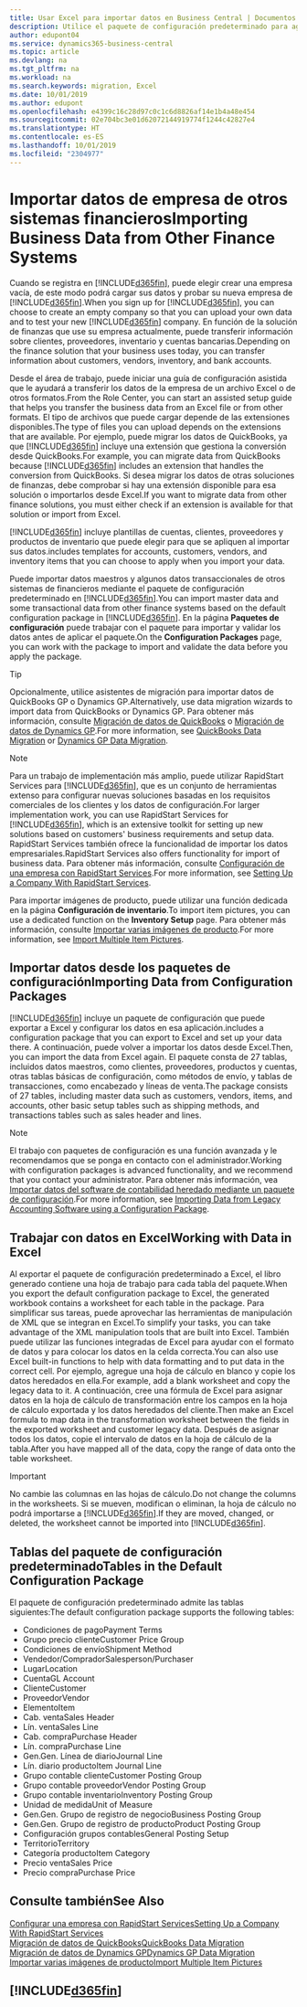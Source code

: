 ```yaml
---
title: Usar Excel para importar datos en Business Central | Documentos de Microsoft
description: Utilice el paquete de configuración predeterminado para agregar datos de cliente en Excel e importar los datos en Business Central.
author: edupont04
ms.service: dynamics365-business-central
ms.topic: article
ms.devlang: na
ms.tgt_pltfrm: na
ms.workload: na
ms.search.keywords: migration, Excel
ms.date: 10/01/2019
ms.author: edupont
ms.openlocfilehash: e4399c16c28d97c0c1c6d8826af14e1b4a48e454
ms.sourcegitcommit: 02e704bc3e01d62072144919774f1244c42827e4
ms.translationtype: HT
ms.contentlocale: es-ES
ms.lasthandoff: 10/01/2019
ms.locfileid: "2304977"
---
```

# <a name="importing-business-data-from-other-finance-systems"></a><span data-ttu-id="40b15-103">Importar datos de empresa de otros sistemas financieros</span><span class="sxs-lookup"><span data-stu-id="40b15-103">Importing Business Data from Other Finance Systems</span></span>
<span data-ttu-id="40b15-104">Cuando se registra en [!INCLUDE[d365fin](includes/d365fin_md.md)], puede elegir crear una empresa vacía, de este modo podrá cargar sus datos y probar su nueva empresa de [!INCLUDE[d365fin](includes/d365fin_md.md)].</span><span class="sxs-lookup"><span data-stu-id="40b15-104">When you sign up for [!INCLUDE[d365fin](includes/d365fin_md.md)], you can choose to create an empty company so that you can upload your own data and to test your new [!INCLUDE[d365fin](includes/d365fin_md.md)] company.</span></span> <span data-ttu-id="40b15-105">En función de la solución de finanzas que use su empresa actualmente, puede transferir información sobre clientes, proveedores, inventario y cuentas bancarias.</span><span class="sxs-lookup"><span data-stu-id="40b15-105">Depending on the finance solution that your business uses today, you can transfer information about customers, vendors, inventory, and bank accounts.</span></span>  

<span data-ttu-id="40b15-106">Desde el área de trabajo, puede iniciar una guía de configuración asistida que le ayudará a transferir los datos de la empresa de un archivo Excel o de otros formatos.</span><span class="sxs-lookup"><span data-stu-id="40b15-106">From the Role Center, you can start an assisted setup guide that helps you transfer the business data from an Excel file or from other formats.</span></span> <span data-ttu-id="40b15-107">El tipo de archivos que puede cargar depende de las extensiones disponibles.</span><span class="sxs-lookup"><span data-stu-id="40b15-107">The type of files you can upload depends on the extensions that are available.</span></span> <span data-ttu-id="40b15-108">Por ejemplo, puede migrar los datos de QuickBooks, ya que [!INCLUDE[d365fin](includes/d365fin_md.md)] incluye una extensión que gestiona la conversión desde QuickBooks.</span><span class="sxs-lookup"><span data-stu-id="40b15-108">For example, you can migrate data from QuickBooks because [!INCLUDE[d365fin](includes/d365fin_md.md)] includes an extension that handles the conversion from QuickBooks.</span></span> <span data-ttu-id="40b15-109">Si desea migrar los datos de otras soluciones de finanzas, debe comprobar si hay una extensión disponible para esa solución o importarlos desde Excel.</span><span class="sxs-lookup"><span data-stu-id="40b15-109">If you want to migrate data from other finance solutions, you must either check if an extension is available for that solution or import from Excel.</span></span>  

[!INCLUDE[d365fin](includes/d365fin_md.md)] <span data-ttu-id="40b15-110">incluye plantillas de cuentas, clientes, proveedores y productos de inventario que puede elegir para que se apliquen al importar sus datos.</span><span class="sxs-lookup"><span data-stu-id="40b15-110">includes templates for accounts, customers, vendors, and inventory items that you can choose to apply when you import your data.</span></span>

<span data-ttu-id="40b15-111">Puede importar datos maestros y algunos datos transaccionales de otros sistemas de financieros mediante el paquete de configuración predeterminado en [!INCLUDE[d365fin](includes/d365fin_md.md)].</span><span class="sxs-lookup"><span data-stu-id="40b15-111">You can import master data and some transactional data from other finance systems based on the default configuration package in [!INCLUDE[d365fin](includes/d365fin_md.md)].</span></span> <span data-ttu-id="40b15-112">En la página **Paquetes de configuración** puede trabajar con el paquete para importar y validar los datos antes de aplicar el paquete.</span><span class="sxs-lookup"><span data-stu-id="40b15-112">On the **Configuration Packages** page, you can work with the package to import and validate the data before you apply the package.</span></span>  

> [!TIP]  
> <span data-ttu-id="40b15-113">Opcionalmente, utilice asistentes de migración para importar datos de QuickBooks GP o Dynamics GP.</span><span class="sxs-lookup"><span data-stu-id="40b15-113">Alternatively, use data migration wizards to import data from QuickBooks or Dynamics GP.</span></span> <span data-ttu-id="40b15-114">Para obtener más información, consulte [Migración de datos de QuickBooks](ui-extensions-quickbooks-data-migration.md) o [Migración de datos de Dynamics GP](ui-extensions-dynamicsgp-data-migration.md).</span><span class="sxs-lookup"><span data-stu-id="40b15-114">For more information, see [QuickBooks Data Migration](ui-extensions-quickbooks-data-migration.md) or [Dynamics GP Data Migration](ui-extensions-dynamicsgp-data-migration.md).</span></span>

> [!NOTE]  
> <span data-ttu-id="40b15-115">Para un trabajo de implementación más amplio, puede utilizar RapidStart Services para [!INCLUDE[d365fin](includes/d365fin_md.md)], que es un conjunto de herramientas extenso para configurar nuevas soluciones basadas en los requisitos comerciales de los clientes y los datos de configuración.</span><span class="sxs-lookup"><span data-stu-id="40b15-115">For larger implementation work, you can use RapidStart Services for [!INCLUDE[d365fin](includes/d365fin_md.md)], which is an extensive toolkit for setting up new solutions based on customers' business requirements and setup data.</span></span> <span data-ttu-id="40b15-116">RapidStart Services también ofrece la funcionalidad de importar los datos empresariales.</span><span class="sxs-lookup"><span data-stu-id="40b15-116">RapidStart Services also offers functionality for import of business data.</span></span> <span data-ttu-id="40b15-117">Para obtener más información, consulte [Configuración de una empresa con RapidStart Services](admin-set-up-a-company-with-rapidstart.md).</span><span class="sxs-lookup"><span data-stu-id="40b15-117">For more information, see [Setting Up a Company With RapidStart Services](admin-set-up-a-company-with-rapidstart.md).</span></span>

<span data-ttu-id="40b15-118">Para importar imágenes de producto, puede utilizar una función dedicada en la página **Configuración de inventario**.</span><span class="sxs-lookup"><span data-stu-id="40b15-118">To import item pictures, you can use a dedicated function on the **Inventory Setup** page.</span></span> <span data-ttu-id="40b15-119">Para obtener más información, consulte [Importar varias imágenes de producto](inventory-how-import-item-pictures.md).</span><span class="sxs-lookup"><span data-stu-id="40b15-119">For more information, see [Import Multiple Item Pictures](inventory-how-import-item-pictures.md).</span></span>

## <a name="importing-data-from-configuration-packages"></a><span data-ttu-id="40b15-120">Importar datos desde los paquetes de configuración</span><span class="sxs-lookup"><span data-stu-id="40b15-120">Importing Data from Configuration Packages</span></span>
[!INCLUDE[d365fin](includes/d365fin_md.md)] <span data-ttu-id="40b15-121">incluye un paquete de configuración que puede exportar a Excel y configurar los datos en esa aplicación.</span><span class="sxs-lookup"><span data-stu-id="40b15-121">includes a configuration package that you can export to Excel and set up your data there.</span></span> <span data-ttu-id="40b15-122">A continuación, puede volver a importar los datos desde Excel.</span><span class="sxs-lookup"><span data-stu-id="40b15-122">Then, you can import the data from Excel again.</span></span> <span data-ttu-id="40b15-123">El paquete consta de 27 tablas, incluidos datos maestros, como clientes, proveedores, productos y cuentas, otras tablas básicas de configuración, como métodos de envío, y tablas de transacciones, como encabezado y líneas de venta.</span><span class="sxs-lookup"><span data-stu-id="40b15-123">The package consists of 27 tables, including master data such as customers, vendors, items, and accounts, other basic setup tables such as shipping methods, and transactions tables such as sales header and lines.</span></span>  

> [!NOTE]  
>   <span data-ttu-id="40b15-124">El trabajo con paquetes de configuración es una función avanzada y le recomendamos que se ponga en contacto con el administrador.</span><span class="sxs-lookup"><span data-stu-id="40b15-124">Working with configuration packages is advanced functionality, and we recommend that you contact your administrator.</span></span> <span data-ttu-id="40b15-125">Para obtener más información, vea [Importar datos del software de contabilidad heredado mediante un paquete de configuración](across-import-data-configuration-packages.md).</span><span class="sxs-lookup"><span data-stu-id="40b15-125">For more information, see [Importing Data from Legacy Accounting Software using a Configuration Package](across-import-data-configuration-packages.md).</span></span>

## <a name="working-with-data-in-excel"></a><span data-ttu-id="40b15-126">Trabajar con datos en Excel</span><span class="sxs-lookup"><span data-stu-id="40b15-126">Working with Data in Excel</span></span>
<span data-ttu-id="40b15-127">Al exportar el paquete de configuración predeterminado a Excel, el libro generado contiene una hoja de trabajo para cada tabla del paquete.</span><span class="sxs-lookup"><span data-stu-id="40b15-127">When you export the default configuration package to Excel, the generated workbook contains a worksheet for each table in the package.</span></span> <span data-ttu-id="40b15-128">Para simplificar sus tareas, puede aprovechar las herramientas de manipulación de XML que se integran en Excel.</span><span class="sxs-lookup"><span data-stu-id="40b15-128">To simplify your tasks, you can take advantage of the XML manipulation tools that are built into Excel.</span></span> <span data-ttu-id="40b15-129">También puede utilizar las funciones integradas de Excel para ayudar con el formato de datos y para colocar los datos en la celda correcta.</span><span class="sxs-lookup"><span data-stu-id="40b15-129">You can also use Excel built-in functions to help with data formatting and to put data in the correct cell.</span></span> <span data-ttu-id="40b15-130">Por ejemplo, agregue una hoja de cálculo en blanco y copie los datos heredados en ella.</span><span class="sxs-lookup"><span data-stu-id="40b15-130">For example, add a blank worksheet and copy the legacy data to it.</span></span> <span data-ttu-id="40b15-131">A continuación, cree una fórmula de Excel para asignar datos en la hoja de cálculo de transformación entre los campos en la hoja de cálculo exportada y los datos heredados del cliente.</span><span class="sxs-lookup"><span data-stu-id="40b15-131">Then make an Excel formula to map data in the transformation worksheet between the fields in the exported worksheet and customer legacy data.</span></span> <span data-ttu-id="40b15-132">Después de asignar todos los datos, copie el intervalo de datos en la hoja de cálculo de la tabla.</span><span class="sxs-lookup"><span data-stu-id="40b15-132">After you have mapped all of the data, copy the range of data onto the table worksheet.</span></span>  

> [!IMPORTANT]  
>  <span data-ttu-id="40b15-133">No cambie las columnas en las hojas de cálculo.</span><span class="sxs-lookup"><span data-stu-id="40b15-133">Do not change the columns in the worksheets.</span></span> <span data-ttu-id="40b15-134">Si se mueven, modifican o eliminan, la hoja de cálculo no podrá importarse a [!INCLUDE[d365fin](includes/d365fin_md.md)].</span><span class="sxs-lookup"><span data-stu-id="40b15-134">If they are moved, changed, or deleted, the worksheet cannot be imported into [!INCLUDE[d365fin](includes/d365fin_md.md)].</span></span>

## <a name="tables-in-the-default-configuration-package"></a><span data-ttu-id="40b15-135">Tablas del paquete de configuración predeterminado</span><span class="sxs-lookup"><span data-stu-id="40b15-135">Tables in the Default Configuration Package</span></span>
<span data-ttu-id="40b15-136">El paquete de configuración predeterminado admite las tablas siguientes:</span><span class="sxs-lookup"><span data-stu-id="40b15-136">The default configuration package supports the following tables:</span></span>

-   <span data-ttu-id="40b15-137">Condiciones de pago</span><span class="sxs-lookup"><span data-stu-id="40b15-137">Payment Terms</span></span>
-   <span data-ttu-id="40b15-138">Grupo precio cliente</span><span class="sxs-lookup"><span data-stu-id="40b15-138">Customer Price Group</span></span>
-   <span data-ttu-id="40b15-139">Condiciones de envío</span><span class="sxs-lookup"><span data-stu-id="40b15-139">Shipment Method</span></span>
-   <span data-ttu-id="40b15-140">Vendedor/Comprador</span><span class="sxs-lookup"><span data-stu-id="40b15-140">Salesperson/Purchaser</span></span>
-   <span data-ttu-id="40b15-141">Lugar</span><span class="sxs-lookup"><span data-stu-id="40b15-141">Location</span></span>
-   <span data-ttu-id="40b15-142">Cuenta</span><span class="sxs-lookup"><span data-stu-id="40b15-142">GL Account</span></span>
-   <span data-ttu-id="40b15-143">Cliente</span><span class="sxs-lookup"><span data-stu-id="40b15-143">Customer</span></span>
-   <span data-ttu-id="40b15-144">Proveedor</span><span class="sxs-lookup"><span data-stu-id="40b15-144">Vendor</span></span>
-   <span data-ttu-id="40b15-145">Elemento</span><span class="sxs-lookup"><span data-stu-id="40b15-145">Item</span></span>
-   <span data-ttu-id="40b15-146">Cab. venta</span><span class="sxs-lookup"><span data-stu-id="40b15-146">Sales Header</span></span>
-   <span data-ttu-id="40b15-147">Lín. venta</span><span class="sxs-lookup"><span data-stu-id="40b15-147">Sales Line</span></span>
-   <span data-ttu-id="40b15-148">Cab. compra</span><span class="sxs-lookup"><span data-stu-id="40b15-148">Purchase Header</span></span>
-   <span data-ttu-id="40b15-149">Lín. compra</span><span class="sxs-lookup"><span data-stu-id="40b15-149">Purchase Line</span></span>
-   <span data-ttu-id="40b15-150">Gen.</span><span class="sxs-lookup"><span data-stu-id="40b15-150">Gen.</span></span> <span data-ttu-id="40b15-151">Línea de diario</span><span class="sxs-lookup"><span data-stu-id="40b15-151">Journal Line</span></span>
-   <span data-ttu-id="40b15-152">Lín. diario producto</span><span class="sxs-lookup"><span data-stu-id="40b15-152">Item Journal Line</span></span>
-   <span data-ttu-id="40b15-153">Grupo contable cliente</span><span class="sxs-lookup"><span data-stu-id="40b15-153">Customer Posting Group</span></span>
-   <span data-ttu-id="40b15-154">Grupo contable proveedor</span><span class="sxs-lookup"><span data-stu-id="40b15-154">Vendor Posting Group</span></span>
-   <span data-ttu-id="40b15-155">Grupo contable inventario</span><span class="sxs-lookup"><span data-stu-id="40b15-155">Inventory Posting Group</span></span>
-   <span data-ttu-id="40b15-156">Unidad de medida</span><span class="sxs-lookup"><span data-stu-id="40b15-156">Unit of Measure</span></span>
-   <span data-ttu-id="40b15-157">Gen.</span><span class="sxs-lookup"><span data-stu-id="40b15-157">Gen.</span></span> <span data-ttu-id="40b15-158">Grupo de registro de negocio</span><span class="sxs-lookup"><span data-stu-id="40b15-158">Business Posting Group</span></span>
-   <span data-ttu-id="40b15-159">Gen.</span><span class="sxs-lookup"><span data-stu-id="40b15-159">Gen.</span></span> <span data-ttu-id="40b15-160">Grupo de registro de producto</span><span class="sxs-lookup"><span data-stu-id="40b15-160">Product Posting Group</span></span>
-   <span data-ttu-id="40b15-161">Configuración grupos contables</span><span class="sxs-lookup"><span data-stu-id="40b15-161">General Posting Setup</span></span>
-   <span data-ttu-id="40b15-162">Territorio</span><span class="sxs-lookup"><span data-stu-id="40b15-162">Territory</span></span>
-   <span data-ttu-id="40b15-163">Categoría producto</span><span class="sxs-lookup"><span data-stu-id="40b15-163">Item Category</span></span>
-   <span data-ttu-id="40b15-164">Precio venta</span><span class="sxs-lookup"><span data-stu-id="40b15-164">Sales Price</span></span>
-   <span data-ttu-id="40b15-165">Precio compra</span><span class="sxs-lookup"><span data-stu-id="40b15-165">Purchase Price</span></span>

## <a name="see-also"></a><span data-ttu-id="40b15-166">Consulte también</span><span class="sxs-lookup"><span data-stu-id="40b15-166">See Also</span></span>
[<span data-ttu-id="40b15-167">Configurar una empresa con RapidStart Services</span><span class="sxs-lookup"><span data-stu-id="40b15-167">Setting Up a Company With RapidStart Services</span></span>](admin-set-up-a-company-with-rapidstart.md)  
[<span data-ttu-id="40b15-168">Migración de datos de QuickBooks</span><span class="sxs-lookup"><span data-stu-id="40b15-168">QuickBooks Data Migration</span></span>](ui-extensions-quickbooks-data-migration.md)  
[<span data-ttu-id="40b15-169">Migración de datos de Dynamics GP</span><span class="sxs-lookup"><span data-stu-id="40b15-169">Dynamics GP Data Migration</span></span>](ui-extensions-dynamicsgp-data-migration.md)  
[<span data-ttu-id="40b15-170">Importar varias imágenes de producto</span><span class="sxs-lookup"><span data-stu-id="40b15-170">Import Multiple Item Pictures</span></span>](inventory-how-import-item-pictures.md)

## [!INCLUDE[d365fin](includes/free_trial_md.md)]  
